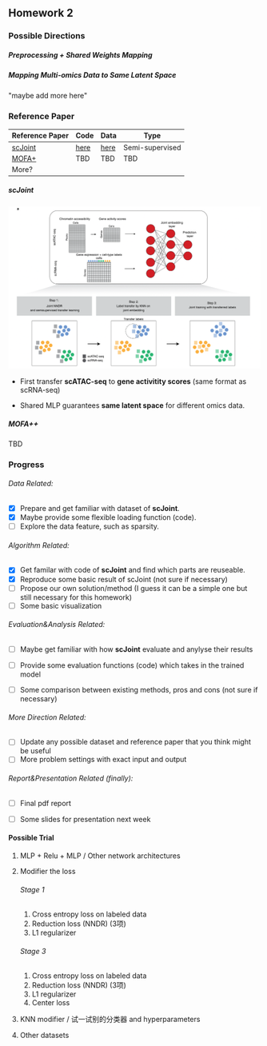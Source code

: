 ## Homework 2 

### Possible Directions

##### Preprocessing + Shared Weights Mapping

##### Mapping Multi-omics Data to Same Latent Space

"maybe add more here"



### Reference Paper

| Reference Paper                                              | Code                                          | Data                                                         | Type            |
| ------------------------------------------------------------ | --------------------------------------------- | ------------------------------------------------------------ | --------------- |
| [scJoint](https://www.nature.com/articles/s41587-021-01161-6) | [here](https://github.com/SydneyBioX/scJoint) | [here](https://www.nature.com/articles/s41587-021-01161-6#data-availability) | Semi-supervised |
| [MOFA+](https://genomebiology.biomedcentral.com/articles/10.1186/s13059-020-02015-1) | TBD                                           | TBD                                                          | TBD             |
| More?                                                        |                                               |                                                              |                 |

##### scJoint

![image-20221025161003056](README.assets/image-20221025161003056.png)

* First transfer **scATAC-seq** to **gene activitity scores** (same format as scRNA-seq)

* Shared MLP guarantees **same latent space** for different omics data.

  

##### MOFA++

TBD



### Progress

###### Data Related:

- [x] Prepare and get familiar with dataset of **scJoint**. 
- [x]  Maybe provide some flexible loading function (code).
- [ ] Explore the data feature, such as sparsity.

###### Algorithm Related: 

- [x] Get familar with code of **scJoint** and find which parts are reuseable.
- [x] Reproduce some basic result of scJoint (not sure if necessary)
- [ ] Propose our own solution/method (I guess it can be a simple one but still necessary for this homework)
- [ ] Some basic visualization

###### Evaluation&Analysis Related:

- [ ] Maybe get familiar with how **scJoint** evaluate and anylyse their results
- [ ] Provide some evaluation functions (code) which takes in the trained model

- [ ] Some comparison between existing methods, pros and cons (not sure if necessary)

###### More Direction Related: 

- [ ] Update any possible dataset and reference paper that you think might be useful
- [ ] More problem settings with exact input and output

###### Report&Presentation Related (finally):

- [ ] Final pdf report
- [ ] Some slides for presentation next week





#### Possible Trial

1. MLP + Relu + MLP / Other network architectures

2. Modifier the loss

   ###### Stage 1

   1. Cross entropy loss on labeled data
   2. Reduction loss (NNDR) (3项) 
   3. L1 regularizer

   ###### Stage 3

   1. Cross entropy loss on labeled data
   2. Reduction loss (NNDR) (3项) 
   3. L1 regularizer
   4. Center loss

3. KNN modifier / 试一试别的分类器 and hyperparameters

4. Other datasets

